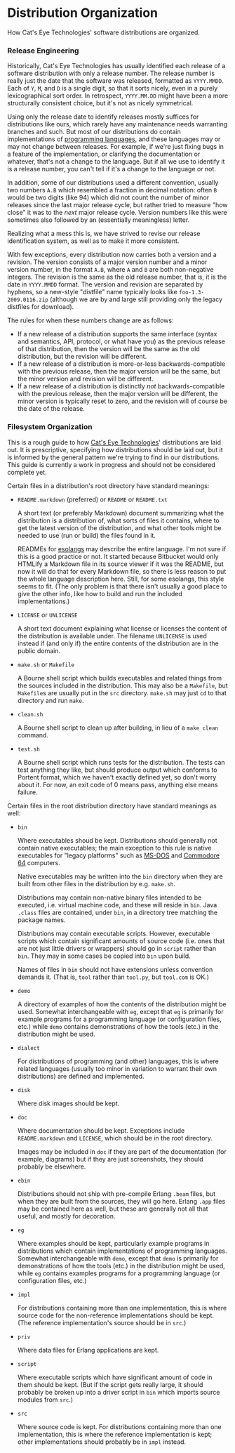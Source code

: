 Distribution Organization
=========================

How Cat's Eye Technologies' software distributions are organized.

### Release Engineering

Historically, Cat's Eye Technologies has usually identified each release
of a software distribution with only a release number. The release number is
really just the date that the software was released, formatted as
`YYYY.MMDD`. Each of `Y`, `M`, and `D` is a single digit, so that it
sorts nicely, even in a purely lexicographical sort order. In
retrospect, `YYYY.MM.DD` might have been a more structurally consistent
choice, but it's not as nicely symmetrical.

Using only the release date to identify releases mostly suffices for
distributions like ours, which rarely have any maintenance needs warranting
branches and such. But most of our distributions do contain implementations of
[programming languages][],
and these languages may or may not change
between releases. For example, if we're just fixing bugs in a feature of
the implementation, or clarifying the documentation or whatever, that's
not a change to the language. But if all we use to identify it is a
release number, you can't tell if it's a change to the language or not.

In addition, some of our distributions used a different convention, usually
two numbers `A.B` which resembled a fraction in decimal notation: often
`B` would be two digits (like 94) which did not count the number of
minor releases since the last major release cycle, but rather tried to
measure "how close" it was to the *next* major release cycle. Version
numbers like this were sometimes also followed by an (essentially
meaningless) letter.

Realizing what a mess this is, we have strived to revise our release
identification system, as well as to make it more consistent.

With few exceptions, every distribution now carries both a version and a
revision. The version consists of a major version number and a minor
version number, in the format `A.B`, where `A` and `B` are both
non-negative integers. The revision is the same as the old release
number, that is, it is the date in `YYYY.MMDD` format. The version and
revision are separated by hyphens, so a new-style "distfile" name
typically looks like `foo-1.3-2009.0116.zip` (although we are by and
large still providing only the legacy distfiles for download).

The rules for when these numbers change are as follows:

-   If a new release of a distribution supports the same interface
    (syntax and semantics, API, protocol, or what have you) as the
    previous release of that distribution, then the version
    will be the same as the old distribution, but the revision will be
    different.
-   If a new release of a distribution is more-or-less backwards-compatible
    with the previous release, then the major version will be the same,
    but the minor version and revision will be different.
-   If a new release of a distribution is distinctly *not*
    backwards-compatible with the previous release, then the major
    version will be different, the minor version is typically reset to
    zero, and the revision will of course be the date of the release.

### Filesystem Organization

This is a rough guide to how [Cat's Eye Technologies][]' distributions
are laid out.  It is prescriptive,
specifying how distributions should be laid out, but it is informed by
the general pattern we're trying to find in our distributions.  This
guide is currently a work in progress and should not be considered
complete yet.

Certain files in a distribution's root directory have standard meanings:
    
-   `README.markdown` (preferred) or `README` or `README.txt`
    
    A short text (or preferably Markdown) document summarizing what the
    distribution is a distribution of, what sorts of files it contains,
    where to get the latest version of the distribution, and what other
    tools might be needed to use (run or build) the files found in it.
    
    READMEs for [esolangs][] may describe the entire language.
    I'm not sure if this is a good practice or not.
    It started because Bitbucket would only HTMLify
    a Markdown file in its source viewer if it was the README, but now
    it will do that for every Markdown file, so there is less reason to
    put the whole language description here.  Still, for some esolangs,
    this style seems to fit.  (The only problem is that there isn't
    usually a good place to give the other info, like how to build and
    run the included implementations.)
    
-   `LICENSE` or `UNLICENSE`
    
    A short text document explaining what license or licenses the
    content of the distribution is available under.  The filename
    `UNLICENSE` is used instead if (and only if) the entire contents of
    the distribution are in the public domain.

-   `make.sh` or `Makefile`
    
    A Bourne shell script which builds executables and related things
    from the sources included in the distribution.  This may also be
    a `Makefile`, but `Makefile`s are usually put in the `src`
    directory.  `make.sh` may just `cd` to that directory and run `make`.

-   `clean.sh`
    
    A Bourne shell script to clean up after building, in lieu of a
    `make clean` command.

-   `test.sh`
    
    A Bourne shell script which runs tests for the distribution.  The
    tests can test anything they like, but should produce output which
    conforms to Portent format, which we haven't exactly defined yet, so
    don't worry about it.  For now, an exit code of 0 means pass,
    anything else means failure.

Certain files in the root distribution directory have standard meanings as
well:

-   `bin`
    
    Where executables shoud be kept.  Distributions should generally not
    contain native executables; the main exception to this rule is native
    executables for "legacy platforms" such as [MS-DOS][] and
    [Commodore 64][] computers.
    
    Native executables may be written into the `bin` directory when they
    are built from other files in the distribution by e.g. `make.sh`.
    
    Distributions may contain non-native binary files intended to be
    executed, i.e. virtual machine code, and these will reside in `bin`.
    Java `.class` files are contained, under `bin`, in a directory tree
    matching the package names.
    
    Distributions may contain executable scripts.  However, executable
    scripts which contain significant amounts of source code (i.e. ones
    that are not just little drivers or wrappers) should go in `script`
    rather than `bin`.  They may in some cases be copied into `bin` upon
    build.
    
    Names of files in `bin` should not have extensions unless convention
    demands it.  (That is, `tool` rather than `tool.py`, but `tool.com`
    is OK.)
    
-   `demo`
    
    A directory of examples of how the contents of the distribution might
    be used.  Somewhat interchangeable with `eg`, except that `eg` is
    primarily for example programs for a programming language
    (or configuration files, etc.) while `demo` contains demonstrations
    of how the tools (etc.) in the distribution might be used.
    
-   `dialect`
    
    For distributions of programming (and other) languages, this is
    where related languages (usually too minor in variation to warrant
    their own distributions) are defined and implemented.
    
-   `disk`
    
    Where disk images should be kept.

-   `doc`
    
    Where documentation should be kept.  Exceptions include
    `README.markdown` and `LICENSE`, which should be in the root
    directory.
    
    Images may be included in `doc` if they are part of the
    documentation (for example, diagrams) but if they are just
    screenshots, they should probably be elsewhere.

-   `ebin`
    
    Distributions should not ship with pre-compile Erlang `.beam` files,
    but when they are built from the sources, they will go here.  Erlang
    `.app` files may be contained here as well, but these are generally
    not all that useful, and mostly for decoration.
    
-   `eg`
    
    Where examples should be kept, particularly example programs
    in distributions which contain implementations of programming
    languages.  Somewhat interchangeable with `demo`, except that `demo`
    is primarily for demonstrations of how the tools (etc.) in the
    distribution might be used, while `eg` contains examples programs
    for a programming language (or configuration files, etc.)
    
-   `impl`
    
    For distributions containing more than one implementation, this is
    where source code for the non-reference implementations should be
    kept.  (The reference implementation's source should be in `src`.)
    
-   `priv`
    
    Where data files for Erlang applications are kept.
    
-   `script`
    
    Where executable scripts which have significant amount of code in
    them should be kept.  (But if the script gets really large, it should
    probably be broken up into a driver script in `bin` which imports
    source modules from `src`.)
    
-   `src`
    
    Where source code is kept.  For distributions containing more than
    one implementation, this is where the reference implementation is
    kept; other implementations should probably be in `impl` instead.

[programming languages]: https://catseye.tc/article/Languages.md
[esolangs]: ../article/General%20Information.md#esolang
[Cat's Eye Technologies]: ../article/General%20Information.md#cats-eye-technologies
[MS-DOS]: ../article/Project%20Dependencies.md#ms-dos
[Commodore 64]: ../article/Project%20Dependencies.md#commodore-64

